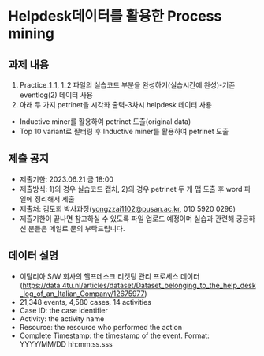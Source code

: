 # Helpdesk데이터를 활용한 Process mining

## 과제 내용
1) Practice_1_1, 1_2 파일의 실습코드 부분을 완성하기(실습시간에 완성)-기존 eventlog(2) 데이터 사용
2) 아래 두 가지 petrinet을 시각화 출력-3차시 helpdesk 데이터 사용
 - Inductive miner를 활용하여 petrinet 도출(original data) 
 - Top 10 variant로 필터링 후 Inductive miner를 활용하여 petrinet 도출
 
 ## 제출 공지
- 제출기한: 2023.06.21 금 18:00
- 제출방식: 1)의 경우 실습코드 캡처, 2)의 경우 petrinet 두 개 맵 도출 후 word 파일에 정리해서 제출
- 제출처: 김도희 박사과정(yongzzai1102@pusan.ac.kr, 010 5920 0296)
- 제출기한이 끝나면 참고하실 수 있도록 파일 업로드 예정이며 실습과 관련해 궁금하신 분들은 메일로 문의 부탁드립니다.

 ## 데이터 설명
 - 이탈리아 S/W 회사의 헬프데스크 티켓팅 관리 프로세스 데이터(https://data.4tu.nl/articles/dataset/Dataset_belonging_to_the_help_desk_log_of_an_Italian_Company/12675977)
 - 21,348 events, 4,580 cases, 14 activities
 - Case ID: the case identifier
 - Activity: the activity name
 - Resource: the resource who performed the action
 - Complete Timestamp: the timestamp of the event. Format: YYYY/MM/DD hh:mm:ss.sss

